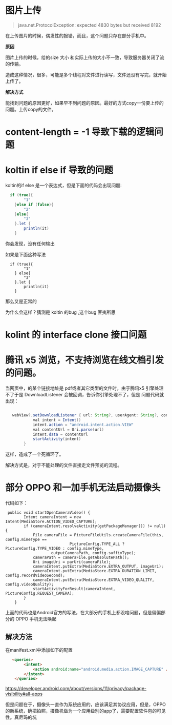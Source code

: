 
# 图片上传

> java.net.ProtocolException: expected 4830 bytes but received 8192

在上传图片的时候，偶发性的报错，而且，这个问题只存在部分手机中。
 
 **原因**

图片上传的时候，给的size 大小 和实际上传的大小不一致，导致服务器关闭了流的传输。


造成这种情况，很多，可能是多个线程对文件进行读写，文件还没有写完，就开始上传了。

**解决方式**

能找到问题的原因更好，如果早不到问题的原因。最好的方式copy一份要上传的问题。上传copy的文件。


# content-length = -1 导致下载的逻辑问题


# koltin if else if 导致的问题


koltin的if else 是一个表达式，但是下面的代码会出现问题:

```java
  if (true){
        "1"
    }else if (false){
        "2"
    }else{
        "3"
    }.let {
        println(it)
    }
```

你会发现，没有任何输出


如果是下面这种写法

```
  if (true){
        "1"
    } else{
        "3"
    }.let {
        println(it)
    }
```
那么又是正常的


为什么会这样？猜测是 koltin 的bug ,这个bug 匪夷所思

# kolint 的 interface clone 接口问题



# 腾讯 x5 浏览，不支持浏览在线文档引发的问题。


当网页中，的某个链接地址是 pdf或者其它类型的文件时，由于腾讯x5 引擎处理不了于是 DownloadListener 会被回调，告诉你引擎处理不了，但是 问题代码就出现：

```java

   webView?.setDownloadListener { url: String?, userAgent: String?, contentDisposition: String?, mimetype: String?, contentLength: Long ->
            val intent = Intent()
            intent.action = "android.intent.action.VIEW"
            val contentUrl = Uri.parse(url)
            intent.data = contentUrl
            startActivity(intent)
        }

```

这样，造成了一个死循环了。


解决方式是，对于不能处理的文件直接走文件预览的流程。

# 部分 OPPO 和一加手机无法启动摄像头

代码如下：

```
 public void startOpenCameraVideo() {
        Intent cameraIntent = new Intent(MediaStore.ACTION_VIDEO_CAPTURE);
        if (cameraIntent.resolveActivity(getPackageManager()) != null) {
            File cameraFile = PictureFileUtils.createCameraFile(this, config.mimeType ==
                            PictureConfig.TYPE_ALL ? PictureConfig.TYPE_VIDEO : config.mimeType,
                    outputCameraPath, config.suffixType);
            cameraPath = cameraFile.getAbsolutePath();
            Uri imageUri = parUri(cameraFile);
            cameraIntent.putExtra(MediaStore.EXTRA_OUTPUT, imageUri);
            cameraIntent.putExtra(MediaStore.EXTRA_DURATION_LIMIT, config.recordVideoSecond);
            cameraIntent.putExtra(MediaStore.EXTRA_VIDEO_QUALITY, config.videoQuality);
            startActivityForResult(cameraIntent, PictureConfig.REQUEST_CAMERA);
        }
    }
```

上面的代码也是Android官方的写法，在大部分的手机上都没啥问题，但是偏偏部分的 OPPO 手机无法唤起


## 解决方法
 
  在manifest.xml中添加如下的配置
```html
   <queries>
        <intent>
            <action android:name="android.media.action.IMAGE_CAPTURE" />
        </intent>
    </queries>
```
https://developer.android.com/about/versions/11/privacy/package-visibility#all-apps

但是问题在于，摄像头一直作为系统应用的，应该满足其协议应用，但是，OPPO的新系统，确把拍照，摄像机做为一个应用级别的app了，需要配置软件包的可见性。真尼玛的坑
